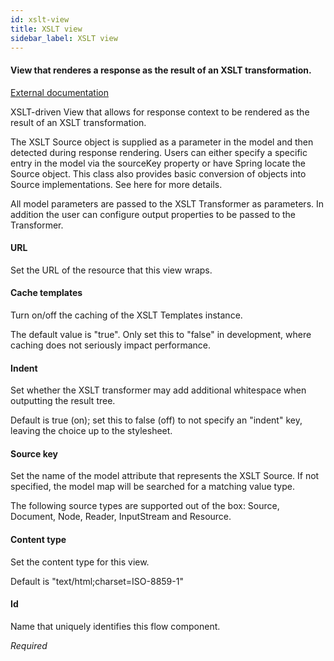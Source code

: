 ```yaml
---
id: xslt-view
title: XSLT view
sidebar_label: XSLT view
---
```

#### View that renderes a response as the result of an XSLT transformation.
<a href="http://docs.spring.io/spring/docs/3.1.x/spring-framework-reference/html/" target="_blank">External documentation</a>

XSLT-driven View that allows for response context to be rendered as the result of an XSLT transformation.

The XSLT Source object is supplied as a parameter in the model and then detected during response rendering. Users can either specify a specific entry in the model via the sourceKey property or have Spring locate the Source object. This class also provides basic conversion of objects into Source implementations. See here for more details.

All model parameters are passed to the XSLT Transformer as parameters. In addition the user can configure output properties to be passed to the Transformer.

#### URL
Set the URL of the resource that this view wraps.

#### Cache templates
Turn on/off the caching of the XSLT Templates instance.

The default value is "true". Only set this to "false" in development, where caching does not seriously impact performance.

#### Indent
Set whether the XSLT transformer may add additional whitespace when outputting the result tree.

Default is true (on); set this to false (off) to not specify an "indent" key, leaving the choice up to the stylesheet.

#### Source key
Set the name of the model attribute that represents the XSLT Source. If not specified, the model map will be searched for a matching value type.

The following source types are supported out of the box: Source, Document, Node, Reader, InputStream and Resource.

#### Content type
Set the content type for this view. 

Default is "text/html;charset=ISO-8859-1"

#### Id
Name that uniquely identifies this flow component.

<i>Required</i>

